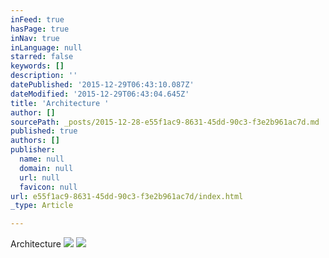 ```yaml
---
inFeed: true
hasPage: true
inNav: true
inLanguage: null
starred: false
keywords: []
description: ''
datePublished: '2015-12-29T06:43:10.087Z'
dateModified: '2015-12-29T06:43:04.645Z'
title: 'Architecture '
author: []
sourcePath: _posts/2015-12-28-e55f1ac9-8631-45dd-90c3-f3e2b961ac7d.md
published: true
authors: []
publisher:
  name: null
  domain: null
  url: null
  favicon: null
url: e55f1ac9-8631-45dd-90c3-f3e2b961ac7d/index.html
_type: Article

---
```

Architecture ![](https://s3-us-west-2.amazonaws.com/the-grid-img/p/f0015e950f85f132dbc0ae0a80129c4ee0d83467.jpg)
![](https://s3-us-west-2.amazonaws.com/the-grid-img/p/120a339a6bea145129d697c3350436d946a42b73.jpg)